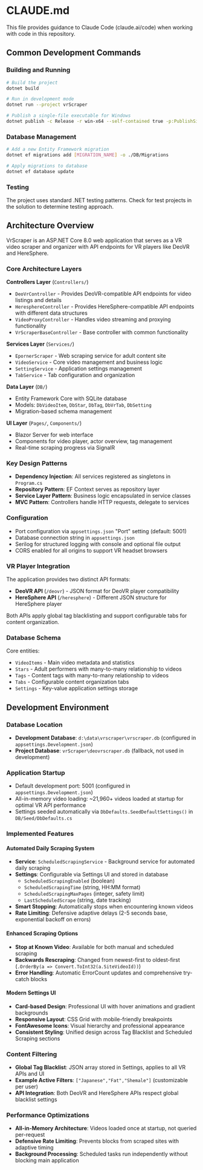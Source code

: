 # CLAUDE.md

This file provides guidance to Claude Code (claude.ai/code) when working with code in this repository.

## Common Development Commands

### Building and Running
```bash
# Build the project
dotnet build

# Run in development mode
dotnet run --project vrScraper

# Publish a single-file executable for Windows
dotnet publish -c Release -r win-x64 --self-contained true -p:PublishSingleFile=true -o release
```

### Database Management
```bash
# Add a new Entity Framework migration
dotnet ef migrations add [MIGRATION_NAME] -o ./DB/Migrations

# Apply migrations to database
dotnet ef database update
```

### Testing
The project uses standard .NET testing patterns. Check for test projects in the solution to determine testing approach.

## Architecture Overview

VrScraper is an ASP.NET Core 8.0 web application that serves as a VR video scraper and organizer with API endpoints for VR players like DeoVR and HereSphere.

### Core Architecture Layers

**Controllers Layer** (`Controllers/`)
- `DeoVrController` - Provides DeoVR-compatible API endpoints for video listings and details
- `HeresphereController` - Provides HereSphere-compatible API endpoints with different data structures  
- `VideoProxyController` - Handles video streaming and proxying functionality
- `VrScraperBaseController` - Base controller with common functionality

**Services Layer** (`Services/`)
- `EpornerScraper` - Web scraping service for adult content site
- `VideoService` - Core video management and business logic
- `SettingService` - Application settings management
- `TabService` - Tab configuration and organization

**Data Layer** (`DB/`)
- Entity Framework Core with SQLite database
- Models: `DbVideoItem`, `DbStar`, `DbTag`, `DbVrTab`, `DbSetting`
- Migration-based schema management

**UI Layer** (`Pages/`, `Components/`)
- Blazor Server for web interface
- Components for video player, actor overview, tag management
- Real-time scraping progress via SignalR

### Key Design Patterns

- **Dependency Injection**: All services registered as singletons in `Program.cs`
- **Repository Pattern**: EF Context serves as repository layer
- **Service Layer Pattern**: Business logic encapsulated in service classes
- **MVC Pattern**: Controllers handle HTTP requests, delegate to services

### Configuration

- Port configuration via `appsettings.json` "Port" setting (default: 5001)
- Database connection string in `appsettings.json`
- Serilog for structured logging with console and optional file output
- CORS enabled for all origins to support VR headset browsers

### VR Player Integration

The application provides two distinct API formats:
- **DeoVR API** (`/deovr`) - JSON format for DeoVR player compatibility
- **HereSphere API** (`/heresphere`) - Different JSON structure for HereSphere player

Both APIs apply global tag blacklisting and support configurable tabs for content organization.

### Database Schema

Core entities:
- `VideoItems` - Main video metadata and statistics
- `Stars` - Adult performers with many-to-many relationship to videos
- `Tags` - Content tags with many-to-many relationship to videos  
- `Tabs` - Configurable content organization tabs
- `Settings` - Key-value application settings storage

## Development Environment

### Database Location
- **Development Database**: `d:\data\vrscraper\vrscraper.db` (configured in `appsettings.Development.json`)
- **Project Database**: `vrScraper\deovrscraper.db` (fallback, not used in development)

### Application Startup
- Default development port: 5001 (configured in `appsettings.Development.json`)
- All-in-memory video loading: ~21,960+ videos loaded at startup for optimal VR API performance
- Settings seeded automatically via `DbDefaults.SeedDefaultSettings()` in `DB/Seed/DbDefaults.cs`

### Implemented Features

#### Automated Daily Scraping System
- **Service**: `ScheduledScrapingService` - Background service for automated daily scraping
- **Settings**: Configurable via Settings UI and stored in database
  - `ScheduledScrapingEnabled` (boolean)
  - `ScheduledScrapingTime` (string, HH:MM format)
  - `ScheduledScrapingMaxPages` (integer, safety limit)
  - `LastScheduledScrape` (string, date tracking)
- **Smart Stopping**: Automatically stops when encountering known videos
- **Rate Limiting**: Defensive adaptive delays (2-5 seconds base, exponential backoff on errors)

#### Enhanced Scraping Options
- **Stop at Known Video**: Available for both manual and scheduled scraping
- **Backwards Rescraping**: Changed from newest-first to oldest-first (`.OrderBy(a => Convert.ToInt32(a.SiteVideoId))`)
- **Error Handling**: Automatic ErrorCount updates and comprehensive try-catch blocks

#### Modern Settings UI
- **Card-based Design**: Professional UI with hover animations and gradient backgrounds
- **Responsive Layout**: CSS Grid with mobile-friendly breakpoints
- **FontAwesome Icons**: Visual hierarchy and professional appearance
- **Consistent Styling**: Unified design across Tag Blacklist and Scheduled Scraping sections

### Content Filtering
- **Global Tag Blacklist**: JSON array stored in Settings, applies to all VR APIs and UI
- **Example Active Filters**: `["Japanese","Fat","Shemale"]` (customizable per user)
- **API Integration**: Both DeoVR and HereSphere APIs respect global blacklist settings

### Performance Optimizations
- **All-in-Memory Architecture**: Videos loaded once at startup, not queried per-request
- **Defensive Rate Limiting**: Prevents blocks from scraped sites with adaptive timing
- **Background Processing**: Scheduled tasks run independently without blocking main application